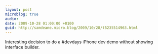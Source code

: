 ```yaml
---
layout: post
microblog: true
audio: 
date: 2009-10-28 01:00:00 +0100
guid: http://samdeane.micro.blog/2009/10/28/t5235514963.html
---
```

Interesting decision to do a #devdays iPhone dev demo without showing interface builder.
